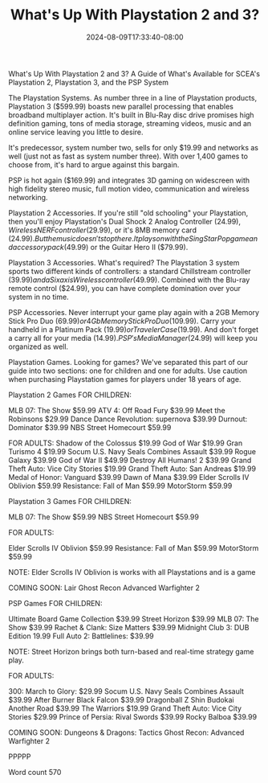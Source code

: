 ﻿---
title: "What's Up With Playstation 2 and 3?"
date: 2024-08-09T17:33:40-08:00
description: "TXT Tips for Web Success"
featured_image: "/images/TXT.jpg"
tags: ["TXT"]
---

What's Up With Playstation 2 and 3?
A Guide of What's Available for SCEA's Playstation 2, Playstation 3, and the PSP System

The Playstation Systems. As number three in a line of Playstation products, Playstation 3 ($599.99) boasts new parallel processing that enables broadband multiplayer action. It's built in Blu-Ray disc drive promises high definition gaming, tons of media storage, streaming videos, music and an online service leaving you little to desire.

It's predecessor, system number two, sells for only $19.99 and networks as well (just not as fast as system number three). With over 1,400 games to choose from, it's hard to argue against this bargain.

PSP is hot again ($169.99) and integrates 3D gaming on widescreen with high fidelity stereo music, full motion video, communication and wireless networking. 

Playstation 2 Accessories. If you're still "old schooling" your Playstation, then you'll enjoy Playstation's Dual Shock 2 Analog Controller ($24.99), Wireless NERF controller ($29.99), or it's 8MB memory card ($24.99). But the music doesn't stop there. It plays on with the SingStar Pop game and accessory pack ($49.99) or the Guitar Hero II ($79.99).

Playstation 3 Accessories. What's required? The Playstation 3 system sports two different kinds of controllers: a standard Chillstream controller ($39.99) and a Sixaxis Wireless controller ($49.99). Combined with the Blu-ray remote control ($24.99), you can have complete domination over your system in no time.

PSP Accessories.  Never interrupt your game play again with a 2GB Memory Stick Pro Duo ($69.99) or 4Gb Memory Stick Pro Duo ($109.99). Carry your handheld in a Platinum Pack ($19.99) or Traveler Case ($19.99). And don't forget a carry all for your media ($14.99). PSP's Media Manager ($24.99) will keep you organized as well.

Playstation Games. Looking for games? We've separated this part of our guide into two sections: one for children and one for adults. Use caution when purchasing Playstation games for players under 18 years of age.

Playstation 2 Games
FOR CHILDREN:

MLB 07: The Show $59.99
ATV 4: Off Road Fury $39.99
Meet the Robinsons $29.99
Dance Dance Revolution: supernova $39.99
Durnout: Dominator $39.99
NBS Street Homecourt $59.99

FOR ADULTS:
Shadow of the Colossus $19.99
God of War $19.99
Gran Turismo 4 $19.99
Socum U.S. Navy Seals Combines Assault $39.99
Rogue Galaxy $39.99
God of War II $49.99
Destroy All Humans! 2 $39.99
Grand Theft Auto: Vice City Stories $19.99
Grand Theft Auto: San Andreas $19.99
Medal of Honor: Vanguard $39.99
Dawn of Mana $39.99
Elder Scrolls IV Oblivion $59.99
Resistance: Fall of Man $59.99
MotorStorm $59.99

Playstation 3 Games
FOR CHILDREN:

MLB 07: The Show $59.99
NBS Street Homecourt $59.99

FOR ADULTS:

Elder Scrolls IV Oblivion $59.99
Resistance: Fall of Man $59.99
MotorStorm $59.99

NOTE: Elder Scrolls IV Oblivion is works with all Playstations and is a game 

COMING SOON: 
Lair
Ghost Recon Advanced Warfighter 2 

PSP Games
FOR CHILDREN:

Ultimate Board Game Collection $39.99
Street Horizon $39.99
MLB 07: The Show $39.99
Rachet & Clank: Size Matters $39.99
Midnight Club 3: DUB Edition 19.99
Full Auto 2: Battlelines: $39.99

NOTE: Street Horizon brings both turn-based and real-time strategy game play.

FOR ADULTS:

300: March to Glory: $29.99
Socum U.S. Navy Seals Combines Assault $39.99
After Burner Black Falcon $39.99
Dragonball Z Shin Budokai Another Road $39.99
The Warriors $19.99
Grand Theft Auto: Vice City Stories $29.99
Prince of Persia: Rival Swords $39.99
Rocky Balboa $39.99

COMING SOON: 
Dungeons & Dragons: Tactics 
Ghost Recon: Advanced Warfighter 2

PPPPP

Word count 570

